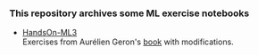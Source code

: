 ### This repository archives some ML exercise notebooks 

- [HandsOn-ML3](https://github.com/ageron/handson-ml3)\
  Exercises from Aurélien Geron's [book](https://www.oreilly.com/library/view/hands-on-machine-learning/9781098125967/) with modifications.
